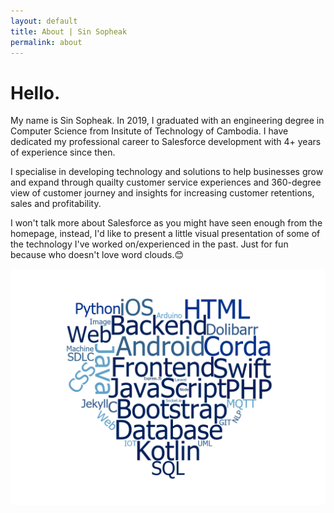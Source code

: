 ```yaml
---
layout: default
title: About | Sin Sopheak
permalink: about
---
```

<div class="container-fluid custom-color d-flex flex-column page-main-container about-page">
    <div class="row flex-fill d-flex">
        <div class="col-lg-5 col-md-5 col-sm-12 my-auto">
            <h1>Hello.</h1>
            <p>My name is Sin Sopheak. In 2019, I graduated with an engineering degree in Computer Science from Insitute of Technology of Cambodia. I have dedicated my professional career to Salesforce development with 4+ years of experience since then.</p>
            <p>I specialise in developing technology and solutions to help businesses grow and expand through quailty customer service experiences and 360-degree view of customer journey and insights for increasing customer retentions, sales and profitability.</p>
            <p>I won't talk more about Salesforce as you might have seen enough from the homepage, instead, I'd like to present a little visual presentation of some of the technology I've worked on/experienced in the past.<span class="word-cloud-desc"> Just for fun because who doesn't love word clouds.&#128522;</span></p>
        </div>
        <div class="col-lg-7 col-md-7 col-sm-12 my-auto">
            <img class="img-fluid" src="/assets/images/wordcloud.png" alt="">
        </div>
    </div>
</div>